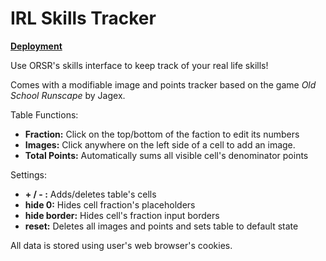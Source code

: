 # IRL Skills Tracker

[**Deployment**](https://sholehani.github.io/IRL-OSRS-Skills/)

Use ORSR's skills interface to keep track of your real life skills!

Comes with a modifiable image and points tracker based on the game *Old School Runscape* by Jagex.

Table Functions: 
* **Fraction:** Click on the top/bottom of the faction to edit its numbers
* **Images:** Click anywhere on the left side of a cell to add an image.
* **Total Points:** Automatically sums all visible cell's denominator points

Settings: 
* **+ / - :** Adds/deletes table's cells
* **hide 0:** Hides cell fraction's placeholders
* **hide border:** Hides cell's fraction input borders
* **reset:** Deletes all images and points and sets table to default state

All data is stored using user's web browser's cookies.
